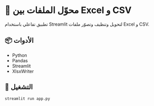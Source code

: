 # 📝 محوّل الملفات بين Excel و CSV

تطبيق تفاعلي باستخدام Streamlit لتحويل وتنظيف وتصوّر ملفات Excel و CSV.

## 📦 الأدوات
- Python
- Pandas
- Streamlit
- XlsxWriter

## 🚀 التشغيل
```bash
streamlit run app.py
